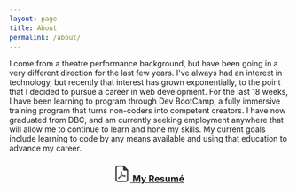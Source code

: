 ```yaml
---
layout: page
title: About
permalink: /about/
---
```


I come from a theatre performance background, but have been going in a very different direction for the last few years. I've always had an interest in technology, but recently that interest has grown exponentially, to the point that I decided to pursue a career in web development. For the last 18 weeks, I have been learning to program through Dev BootCamp, a fully immersive training program that turns non-coders into competent creators. I have now graduated from DBC, and am currently seeking employment anywhere that will allow me to continue to learn and hone my skills. My current goals include learning to code by any means available and using that education to advance my career.

<center><h3><a href="http://edwinunger.github.io/EdwinUnger.pdf" target="_blank"><img style="height:30px; width:30px;" src="https://github.com/edwinunger/edwinunger.github.io/blob/master/images/pdf.png?raw=true"> My Resumé</a></h3></center>